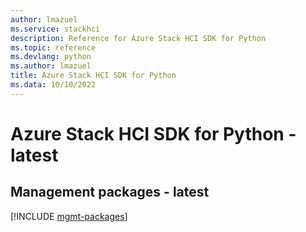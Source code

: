 ```yaml
---
author: lmazuel
ms.service: stackhci
description: Reference for Azure Stack HCI SDK for Python
ms.topic: reference
ms.devlang: python
ms.author: lmazuel
title: Azure Stack HCI SDK for Python
ms.data: 10/10/2022
---
```

# Azure Stack HCI SDK for Python - latest

## Management packages - latest
[!INCLUDE [mgmt-packages](stack-hci-mgmt-index.md)]